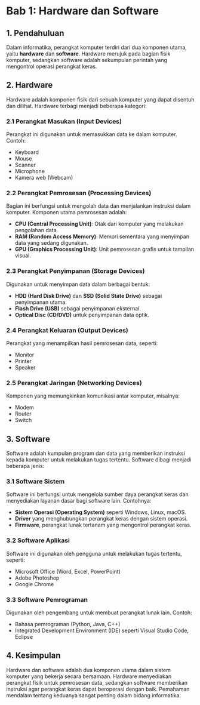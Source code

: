 # Bab 1: Hardware dan Software

## 1. Pendahuluan
Dalam informatika, perangkat komputer terdiri dari dua komponen utama, yaitu **hardware** dan **software**. Hardware merujuk pada bagian fisik komputer, sedangkan software adalah sekumpulan perintah yang mengontrol operasi perangkat keras.

## 2. Hardware
Hardware adalah komponen fisik dari sebuah komputer yang dapat disentuh dan dilihat. Hardware terbagi menjadi beberapa kategori:

### 2.1 Perangkat Masukan (Input Devices)
Perangkat ini digunakan untuk memasukkan data ke dalam komputer. Contoh:
- Keyboard
- Mouse
- Scanner
- Microphone
- Kamera web (Webcam)

### 2.2 Perangkat Pemrosesan (Processing Devices)
Bagian ini berfungsi untuk mengolah data dan menjalankan instruksi dalam komputer. Komponen utama pemrosesan adalah:
- **CPU (Central Processing Unit)**: Otak dari komputer yang melakukan pengolahan data.
- **RAM (Random Access Memory)**: Memori sementara yang menyimpan data yang sedang digunakan.
- **GPU (Graphics Processing Unit)**: Unit pemrosesan grafis untuk tampilan visual.

### 2.3 Perangkat Penyimpanan (Storage Devices)
Digunakan untuk menyimpan data dalam berbagai bentuk:
- **HDD (Hard Disk Drive)** dan **SSD (Solid State Drive)** sebagai penyimpanan utama.
- **Flash Drive (USB)** sebagai penyimpanan eksternal.
- **Optical Disc (CD/DVD)** untuk penyimpanan data optik.

### 2.4 Perangkat Keluaran (Output Devices)
Perangkat yang menampilkan hasil pemrosesan data, seperti:
- Monitor
- Printer
- Speaker

### 2.5 Perangkat Jaringan (Networking Devices)
Komponen yang memungkinkan komunikasi antar komputer, misalnya:
- Modem
- Router
- Switch

## 3. Software
Software adalah kumpulan program dan data yang memberikan instruksi kepada komputer untuk melakukan tugas tertentu. Software dibagi menjadi beberapa jenis:

### 3.1 Software Sistem
Software ini berfungsi untuk mengelola sumber daya perangkat keras dan menyediakan layanan dasar bagi software lain. Contohnya:
- **Sistem Operasi (Operating System)** seperti Windows, Linux, macOS.
- **Driver** yang menghubungkan perangkat keras dengan sistem operasi.
- **Firmware**, perangkat lunak tertanam yang mengontrol perangkat keras.

### 3.2 Software Aplikasi
Software ini digunakan oleh pengguna untuk melakukan tugas tertentu, seperti:
- Microsoft Office (Word, Excel, PowerPoint)
- Adobe Photoshop
- Google Chrome

### 3.3 Software Pemrograman
Digunakan oleh pengembang untuk membuat perangkat lunak lain. Contoh:
- Bahasa pemrograman (Python, Java, C++)
- Integrated Development Environment (IDE) seperti Visual Studio Code, Eclipse

## 4. Kesimpulan
Hardware dan software adalah dua komponen utama dalam sistem komputer yang bekerja secara bersamaan. Hardware menyediakan perangkat fisik untuk pemrosesan data, sedangkan software memberikan instruksi agar perangkat keras dapat beroperasi dengan baik. Pemahaman mendalam tentang keduanya sangat penting dalam bidang informatika.
